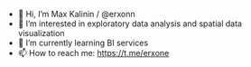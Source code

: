 - 👋 Hi, I’m Max Kalinin / @erxonn
- 👀 I’m interested in exploratory data analysis and spatial data visualization
- 🌱 I’m currently learning BI services
- 📫 How to reach me: https://t.me/erxone

<!---
erxonn/erxonn is a ✨ special ✨ repository because its `README.md` (this file) appears on your GitHub profile.
You can click the Preview link to take a look at your changes.
--->
